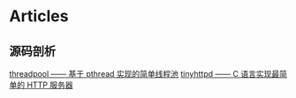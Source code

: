 # Articles

## 源码剖析
[threadpool —— 基于 pthread 实现的简单线程池](https://github.com/AngryHacker/articles/issues/1#issue-369867252)
[tinyhttpd —— C 语言实现最简单的 HTTP 服务器](https://github.com/AngryHacker/articles/issues/2#issue-369871321)
